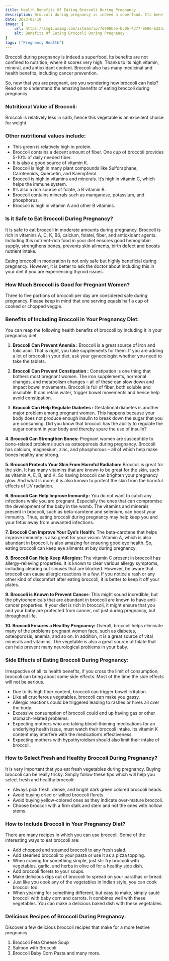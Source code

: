 ```yaml
---
title: Health Benefits Of Eating Broccoli During Pregnancy
description: Broccoli during pregnancy is indeed a superfood. Its benefits are not confined to nutrition, where it scores very high. Thanks to its high vitamin, mineral, and antioxidant content. Broccoli also has many medicinal and h...
date: 2023-02-10
image: {
    url: https://img1.wsimg.com/isteam/ip/7d906beb-bc9b-4377-9b06-b22a3566899c/download.jpeg-22.jpg/:/rs=w:200 ,
    alt: Benefits Of Eating Broccoli During Pregnancy
}
tags: ["Pregnancy Health"]
---
```

Broccoli during pregnancy is indeed a superfood. Its benefits are not confined to nutrition, where it scores very high. Thanks to its high vitamin, mineral, and antioxidant content. Broccoli also has many medicinal and health benefits, including cancer prevention.

So, now that you are pregnant, are you wondering how broccoli can help? Read on to understand the amazing benefits of eating broccoli during pregnancy

### Nutritional Value of Broccoli: 

Broccoli is relatively less in carb, hence this vegetable is an excellent choice for weight. 

### Other nutritional values include:

- This green is relatively high in protein.
- Broccoli contains a decent amount of fiber. One cup of broccoli provides 5-10% of daily needed fiber.
- It is also a good source of vitamin K.
- Broccoli is high in many plant compounds like Sulforaphane, Carotenoids, Quercetin, and Kaempferol.
- Broccoli is high in vitamins and minerals. It’s high in vitamin C, which helps the immune system.
- It’s also a rich source of folate, a B vitamin B.
- Broccoli contains minerals such as manganese, potassium, and phosphorus.
- Broccoli is high in vitamin A and other B vitamins.

### Is it Safe to Eat Broccoli During Pregnancy? 

It is safe to eat broccoli in moderate amounts during pregnancy. Broccoli is rich in vitamins A, C, K, B6, calcium, folatei, fiber, and antioxidant agents. Including this nutrient-rich food in your diet ensures good hemoglobin supply, strengthens bones, prevents skin ailments, birth defect and boosts nutrient intake. 

Eating broccoli in moderation is not only safe but highly beneficial during pregnancy.  However, it is better to ask the doctor about including this in your diet if you are experiencing thyroid issues.

### How Much Broccoli is Good for Pregnant Women?

Three to five portions of broccoli per day are considered safe during pregnancy. Please keep in mind that one serving equals half a cup of cooked or chopped veggie.

### Benefits of Including Broccoli in Your Pregnancy Diet:

You can reap the following health benefits of broccoli by including it in your pregnancy diet

1. **Broccoli Can Prevent Anemia :**
Broccoli is a great source of iron and folic acid. That is right, you take supplements for them. If you are adding a lot of broccoli in your diet, ask your gynecologist whether you need to take the tablets.

2. **Broccoli Can Prevent Constipation :**
Constipation is one thing that bothers most pregnant women. The iron supplements, hormonal changes, and metabolism changes – all of these can slow down and impact bowel movements.
Broccoli is full of fiber, both soluble and insoluble. It can retain water, trigger bowel movements and hence help avoid constipation.

3. **Broccoli Can Help Regulate Diabetes :**
Gestational diabetes is another major problem among pregnant women. This happens because your body does not produce enough insulin to break down the sugar that you are consuming. Did you know that broccoli has the ability to regulate the sugar content in your body and thereby spare the use of insulin?

**4. Broccoli Can Strengthen Bones:**
Pregnant women are susceptible to bone-related problems such as osteoporosis during pregnancy. Broccoli has calcium, magnesium, zinc, and phosphorous – all of which help make bones healthy and strong.

**5. Broccoli Protects Your Skin From Harmful Radiation:**
Broccoli is great for the skin. It has many vitamins that are known to be great for the skin, such as vitamin A, E, B, and K. So having broccoli can brighten your pregnancy glow. And what is more, it is also known to protect the skin from the harmful effects of UV radiation.

**6. Broccoli Can Help Improve Immunity:**
You do not want to catch any infections while you are pregnant. Especially the ones that can compromise the development of the baby in the womb.
The vitamins and minerals present in broccoli, such as beta-carotene and selenium, can boost your immunity. Thus, eating broccoli during pregnancy may help keep you and your fetus away from unwanted infections.

**7. Broccoli Can Improve Your Eye’s Health:**
The beta-carotene that helps improve immunity is also great for your vision. Vitamin A, which is also abundant in broccoli, is also amazing for ensuring good eye health. So, eating broccoli can keep eye ailments at bay during pregnancy.

**8. Broccoli Can Help Keep Allergies:**
The vitamin C present in broccoli has allergy-relieving properties. It is known to clear various allergy symptoms, including clearing out sinuses that are blocked.
However, be aware that broccoli can cause allergic reactions in a few. If you notice a rash or any other kind of discomfort after eating broccoli,  it is better to keep it off your plates.

**9. Broccoli is Known to Prevent Cancer:**
This might sound incredible, but the phytochemicals that are abundant in broccoli are known to have anti-cancer properties. If your diet is rich in broccoli, it might ensure that you and your baby are protected from cancer, not just during pregnancy, but throughout life.

**10. Broccoli Ensures a Healthy Pregnancy:**
Overall, broccoli helps eliminate many of the problems pregnant women face, such as diabetes, osteoporosis, anemia, and so on. In addition, it is a great source of vital minerals and vitamins. The vegetable is also a great source of folate that can help prevent many neurological problems in your baby.

### Side Effects of Eating Broccoli During Pregnancy:

Irrespective of all its health benefits, if you cross the limit of consumption, broccoli can bring about some side effects. Most of the time the side effects will not be serious.

- Due to its high fiber content, broccoli can trigger bowel irritation.
- Like all cruciferous vegetables, broccoli can make you gassy.
- Allergic reactions could be triggered leading to rashes or hives all over the body.
- Excessive consumption of broccoli could end up having gas or other stomach-related problems.
- Expecting mothers who are taking blood-thinning medications for an underlying health issue, must watch their broccoli intake. Its vitamin K content may interfere with the medication’s effectiveness.
- Expecting mothers with hypothyroidism should also limit their intake of broccoli.

### How to Select Fresh and Healthy Broccoli During Pregnancy?

It is very important that you eat fresh vegetables during pregnancy. Buying broccoli can be really tricky. Simply follow these tips which will help you select fresh and healthy broccoli:

- Always pick fresh, dense, and bright dark green colored broccoli heads.
- Avoid buying dried or wilted broccoli florets.
- Avoid buying yellow-colored ones as they indicate over-mature broccoli.
- Choose broccoli with a firm stalk and stem and not the ones with hollow stems.

### How to Include Broccoli in Your Pregnancy Diet?

There are many recipes in which you can use broccoli. Some of the interesting ways to eat broccoli are:

- Add chopped and steamed broccoli to any fresh salad.
- Add steamed broccoli to your pasta or use it as a pizza topping.
- When craving for something simple, just stir fry broccoli with vegetables, garlic, and herbs in olive oil for a healthy side dish.
- Add broccoli florets to your soups.
- Make delicious dips out of broccoli to spread on your parathas or bread.
- Just like you cook any of the vegetables in Indian style, you can cook broccoli too.
- When yearning for something different, but easy to make, simply sauté broccoli with baby corn and carrots. It combines well with these vegetables. You can make a delicious baked dish with these vegetables.

### Delicious Recipes of Broccoli During Pregnancy:

Discover a few delicious broccoli recipes that make for a more festive pregnancy

1. Broccoli Feta Cheese Soup
2. Salmon with Broccoli
3. Broccoli Baby Corn Pasta and many more.